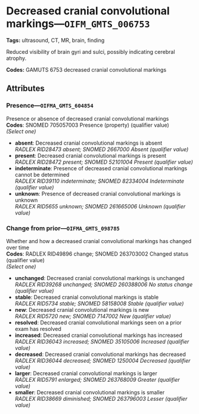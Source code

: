 # Decreased cranial convolutional markings—`OIFM_GMTS_006753`

**Tags:** ultrasound, CT, MR, brain, finding

Reduced visibility of brain gyri and sulci, possibly indicating cerebral atrophy.

**Codes:** GAMUTS 6753 decreased cranial convolutional markings

## Attributes

### Presence—`OIFMA_GMTS_604854`

Presence or absence of decreased cranial convolutional markings  
**Codes**: SNOMED 705057003 Presence (property) (qualifier value)  
*(Select one)*

- **absent**: Decreased cranial convolutional markings is absent  
_RADLEX RID28473 absent; SNOMED 2667000 Absent (qualifier value)_
- **present**: Decreased cranial convolutional markings is present  
_RADLEX RID28472 present; SNOMED 52101004 Present (qualifier value)_
- **indeterminate**: Presence of decreased cranial convolutional markings cannot be determined  
_RADLEX RID39110 indeterminate; SNOMED 82334004 Indeterminate (qualifier value)_
- **unknown**: Presence of decreased cranial convolutional markings is unknown  
_RADLEX RID5655 unknown; SNOMED 261665006 Unknown (qualifier value)_

### Change from prior—`OIFMA_GMTS_098785`

Whether and how a decreased cranial convolutional markings has changed over time  
**Codes**: RADLEX RID49896 change; SNOMED 263703002 Changed status (qualifier value)  
*(Select one)*

- **unchanged**: Decreased cranial convolutional markings is unchanged  
_RADLEX RID39268 unchanged; SNOMED 260388006 No status change (qualifier value)_
- **stable**: Decreased cranial convolutional markings is stable  
_RADLEX RID5734 stable; SNOMED 58158008 Stable (qualifier value)_
- **new**: Decreased cranial convolutional markings is new  
_RADLEX RID5720 new; SNOMED 7147002 New (qualifier value)_
- **resolved**: Decreased cranial convolutional markings seen on a prior exam has resolved  
- **increased**: Decreased cranial convolutional markings has increased  
_RADLEX RID36043 increased; SNOMED 35105006 Increased (qualifier value)_
- **decreased**: Decreased cranial convolutional markings has decreased  
_RADLEX RID36044 decreased; SNOMED 1250004 Decreased (qualifier value)_
- **larger**: Decreased cranial convolutional markings is larger  
_RADLEX RID5791 enlarged; SNOMED 263768009 Greater (qualifier value)_
- **smaller**: Decreased cranial convolutional markings is smaller  
_RADLEX RID38669 diminished; SNOMED 263796003 Lesser (qualifier value)_